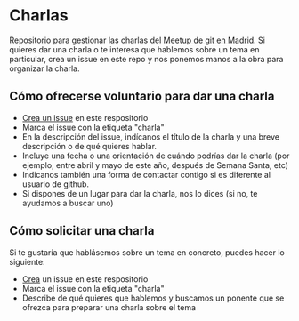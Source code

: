 Charlas
=======

Repositorio para gestionar las charlas del [Meetup de git en Madrid](http://www.meetup.com/Spanish-Git-Meetup/). Si quieres dar una charla o te interesa que hablemos sobre un tema en particular, crea un issue en este repo y nos ponemos manos a la obra para organizar la charla.

Cómo ofrecerse voluntario para dar una charla
---------------------------------------------

* [Crea un issue](https://github.com/meetup-git-madrid/charlas/issues/new) en este respositorio
* Marca el issue con la etiqueta "charla"
* En la descripción del issue, indícanos el título de la charla y una breve descripción o de qué quieres hablar.
* Incluye una fecha o una orientación de cuándo podrías dar la charla (por ejemplo, entre abril y mayo de este año, después de Semana Santa, etc)
* Indicanos también una forma de contactar contigo si es diferente al usuario de github. 
* Si dispones de un lugar para dar la charla, nos lo dices (si no, te ayudamos a buscar uno)

Cómo solicitar una charla
-------------------------

Si te gustaría que hablásemos sobre un tema en concreto, puedes hacer lo siguiente:

* [Crea](https://github.com/meetup-git-madrid/charlas/issues/new) un issue en este respositorio
* Marca el issue con la etiqueta "charla"
* Describe de qué quieres que hablemos y buscamos un ponente que se ofrezca para preparar una charla sobre el tema

